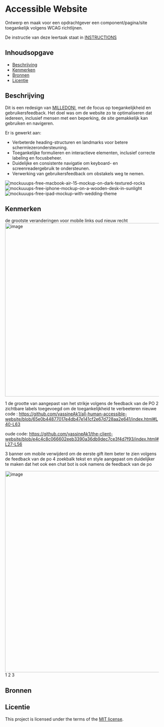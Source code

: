 # Accessible Website

Ontwerp en maak voor een opdrachtgever een component/pagina/site toegankelijk volgens WCAG richtlijnen.

De instructie van deze leertaak staat in [INSTRUCTIONS](https://github.com/fdnd-task/all-human-accessible-website/blob/main/docs/INSTRUCTIONS.md)

## Inhoudsopgave

  * [Beschrijving](#beschrijving)
  * [Kenmerken](#kenmerken)
  * [Bronnen](#bronnen)
  * [Licentie](#licentie)

## Beschrijving
Dit is een redesign van [MILLEDONI](https://yassineak1.github.io/all-human-accessible-website/), met de  focus op toegankelijkheid en gebruikersfeedback. Het doel was om de website zo te optimaliseren dat iedereen, inclusief mensen met een beperking, de site gemakkelijk kan gebruiken en navigeren.

Er is gewerkt aan:   
* Verbeterde heading-structuren en landmarks voor betere schermlezerondersteuning.    
* Toegankelijke formulieren en interactieve elementen, inclusief correcte labeling en focusbeheer.   
* Duidelijke en consistente navigatie om keyboard- en screenreadergebruik te ondersteunen.   
* Verwerking van gebruikersfeedback om obstakels weg te nemen.   


![mockuuups-free-macbook-air-15-mockup-on-dark-textured-rocks](https://github.com/user-attachments/assets/63b23293-545e-4735-97b8-12a9e2a5130b)
![mockuuups-free-iphone-mockup-on-a-wooden-desk-in-sunlight](https://github.com/user-attachments/assets/820b6b21-a1b4-4382-a917-10d12b6bed36)
![mockuuups-free-ipad-mockup-with-wedding-theme](https://github.com/user-attachments/assets/b8d1bae0-f344-47f7-8f2a-c1c4ebf26b1f)

<!-- In de Beschrijving staat hoe je project er uit ziet, hoe het werkt en wat je er mee kan. -->
<!-- Voeg een mooie poster visual toe 📸 -->
<!-- Voeg een link toe naar Github Pages 🌐-->

## Kenmerken
<!-- Bij Kenmerken staat welke technieken zijn gebruikt en hoe. Wat is de HTML structuur? Wat zijn de belangrijkste dingen in CSS? Wat is er met Javascript gedaan en hoe? Misschien heb je een framwork of library gebruikt? -->
de grootste veranderingen voor mobile links oud nieuw recht
<img width="804" height="565" alt="image" src="https://github.com/user-attachments/assets/da3d04b2-ba31-471e-83df-c0ff2e6ad971" />

1 de grootte van aangepast van het strikje volgens de feedback van de PO
2 zichtbare labels toegevoegd om de toegankelijkheid te verbeeteren
nieuwe code :
https://github.com/yassineAk1/all-human-accessible-website/blob/65e0b44877017e4db47e141cf2e67d728aa2e641/index.html#L40-L63   

oude code:
https://github.com/yassineAk1/the-client-website/blob/e4c4c8c066602eeb3390a36db9dec7ce3f4d7f93/index.html#L27-L56  

3 banner om mobile verwijderd om de eerste gift item beter te zien volgens de feedback van de po 
4 zoekbalk tekst en style aangepast om duidelijker te maken dat het ook een chat bot is ook namens de feedback van de po

<img width="1395" height="656" alt="image" src="https://github.com/user-attachments/assets/ddbe3a84-e455-43da-8e5e-c1d5d1d60a7e" />
1
2
3


## Bronnen

## Licentie
This project is licensed under the terms of the [MIT license](./LICENSE).
